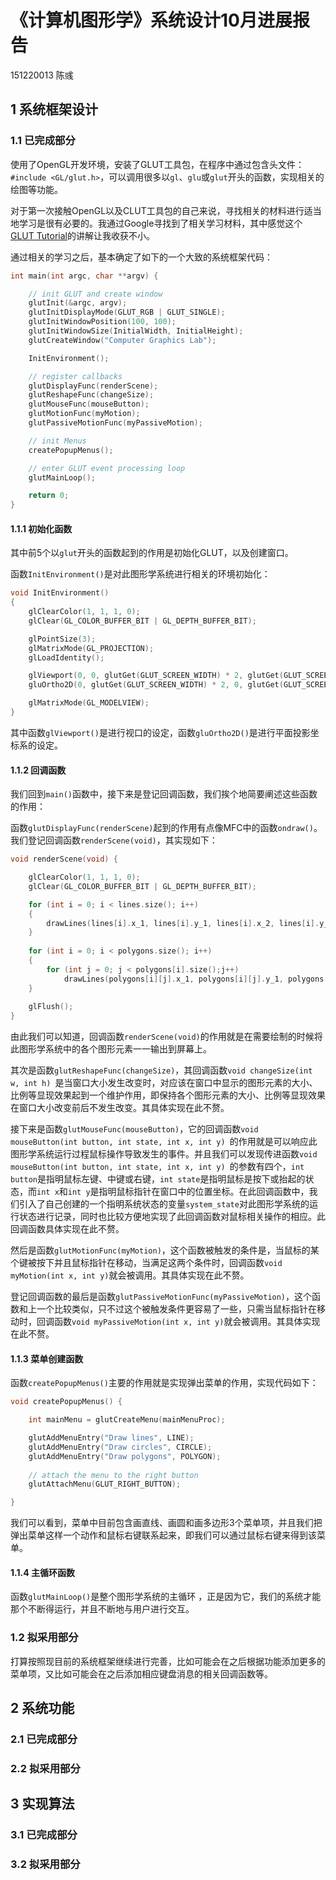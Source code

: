 # 《计算机图形学》系统设计10月进展报告

151220013 陈彧

## 1 系统框架设计

### 1.1 已完成部分

使用了OpenGL开发环境，安装了GLUT工具包，在程序中通过包含头文件：`#include <GL/glut.h>`，可以调用很多以`gl`、`glu`或`glut`开头的函数，实现相关的绘图等功能。

对于第一次接触OpenGL以及CLUT工具包的自己来说，寻找相关的材料进行适当地学习是很有必要的。我通过Google寻找到了相关学习材料，其中感觉这个[GLUT Tutorial](http://www.lighthouse3d.com/tutorials/glut-tutorial/)的讲解让我收获不小。

通过相关的学习之后，基本确定了如下的一个大致的系统框架代码：

```c++
int main(int argc, char **argv) {

	// init GLUT and create window
	glutInit(&argc, argv);
	glutInitDisplayMode(GLUT_RGB | GLUT_SINGLE);
	glutInitWindowPosition(100, 100);
	glutInitWindowSize(InitialWidth, InitialHeight);
	glutCreateWindow("Computer Graphics Lab");

	InitEnvironment();

	// register callbacks
	glutDisplayFunc(renderScene);
	glutReshapeFunc(changeSize);
	glutMouseFunc(mouseButton);
	glutMotionFunc(myMotion);
	glutPassiveMotionFunc(myPassiveMotion);

	// init Menus
	createPopupMenus();

	// enter GLUT event processing loop
	glutMainLoop();

	return 0;
}
```

#### 1.1.1 初始化函数

其中前5个以`glut`开头的函数起到的作用是初始化GLUT，以及创建窗口。

函数`InitEnvironment()`是对此图形学系统进行相关的环境初始化：

```c++ 
void InitEnvironment()
{
	glClearColor(1, 1, 1, 0);
	glClear(GL_COLOR_BUFFER_BIT | GL_DEPTH_BUFFER_BIT);

	glPointSize(3);
	glMatrixMode(GL_PROJECTION);
	glLoadIdentity();

	glViewport(0, 0, glutGet(GLUT_SCREEN_WIDTH) * 2, glutGet(GLUT_SCREEN_HEIGHT) * 2);
	gluOrtho2D(0, glutGet(GLUT_SCREEN_WIDTH) * 2, 0, glutGet(GLUT_SCREEN_HEIGHT) * 2);

	glMatrixMode(GL_MODELVIEW);
}
```

其中函数`glViewport()`是进行视口的设定，函数`gluOrtho2D()`是进行平面投影坐标系的设定。

#### 1.1.2 回调函数

我们回到`main()`函数中，接下来是登记回调函数，我们挨个地简要阐述这些函数的作用：

函数`glutDisplayFunc(renderScene)`起到的作用有点像MFC中的函数`ondraw()`。我们登记回调函数`renderScene(void)`，其实现如下：

``` c++
void renderScene(void) {

	glClearColor(1, 1, 1, 0);
	glClear(GL_COLOR_BUFFER_BIT | GL_DEPTH_BUFFER_BIT);

	for (int i = 0; i < lines.size(); i++)
	{
		drawLines(lines[i].x_1, lines[i].y_1, lines[i].x_2, lines[i].y_2);
	}
	
	for (int i = 0; i < polygons.size(); i++)
	{
		for (int j = 0; j < polygons[i].size();j++)
			drawLines(polygons[i][j].x_1, polygons[i][j].y_1, polygons[i][j].x_2, polygons[i][j].y_2);
	}
	
	glFlush();
}
```

由此我们可以知道，回调函数`renderScene(void)`的作用就是在需要绘制的时候将此图形学系统中的各个图形元素一一输出到屏幕上。

其次是函数`glutReshapeFunc(changeSize)`，其回调函数`void changeSize(int w, int h) `是当窗口大小发生改变时，对应该在窗口中显示的图形元素的大小、比例等显现效果起到一个维护作用，即保持各个图形元素的大小、比例等显现效果在窗口大小改变前后不发生改变。其具体实现在此不赘。

接下来是函数`glutMouseFunc(mouseButton)`，它的回调函数`void mouseButton(int button, int state, int x, int y) `的作用就是可以响应此图形学系统运行过程鼠标操作导致发生的事件。并且我们可以发现传进函数`void mouseButton(int button, int state, int x, int y) `的参数有四个，`int button`是指明鼠标左键、中键或右键，`int state`是指明鼠标是按下或抬起的状态，而`int x`和`int y`是指明鼠标指针在窗口中的位置坐标。在此回调函数中，我们引入了自己创建的一个指明系统状态的变量`system_state`对此图形学系统的运行状态进行记录，同时也比较方便地实现了此回调函数对鼠标相关操作的相应。此回调函数具体实现在此不赘。

然后是函数`glutMotionFunc(myMotion)`，这个函数被触发的条件是，当鼠标的某个键被按下并且鼠标指针在移动，当满足这两个条件时，回调函数`void myMotion(int x, int y)`就会被调用。其具体实现在此不赘。

登记回调函数的最后是函数`glutPassiveMotionFunc(myPassiveMotion)`，这个函数和上一个比较类似，只不过这个被触发条件更容易了一些，只需当鼠标指针在移动时，回调函数`void myPassiveMotion(int x, int y)`就会被调用。其具体实现在此不赘。

#### 1.1.3 菜单创建函数

函数`createPopupMenus()`主要的作用就是实现弹出菜单的作用，实现代码如下：

``` c++
void createPopupMenus() {

	int mainMenu = glutCreateMenu(mainMenuProc);

	glutAddMenuEntry("Draw lines", LINE);
	glutAddMenuEntry("Draw circles", CIRCLE);
	glutAddMenuEntry("Draw polygons", POLYGON);
	
	// attach the menu to the right button
	glutAttachMenu(GLUT_RIGHT_BUTTON);

}
```

我们可以看到，菜单中目前包含画直线、画圆和画多边形3个菜单项，并且我们把弹出菜单这样一个动作和鼠标右键联系起来，即我们可以通过鼠标右键来得到该菜单。

#### 1.1.4 主循环函数

函数`glutMainLoop()`是整个图形学系统的主循环 ，正是因为它，我们的系统才能那个不断得运行，并且不断地与用户进行交互。

### 1.2 拟采用部分

打算按照现目前的系统框架继续进行完善，比如可能会在之后根据功能添加更多的菜单项，又比如可能会在之后添加相应键盘消息的相关回调函数等。

## 2 系统功能

### 2.1 已完成部分

### 2.2 拟采用部分



## 3 实现算法

### 3.1 已完成部分

### 3.2 拟采用部分